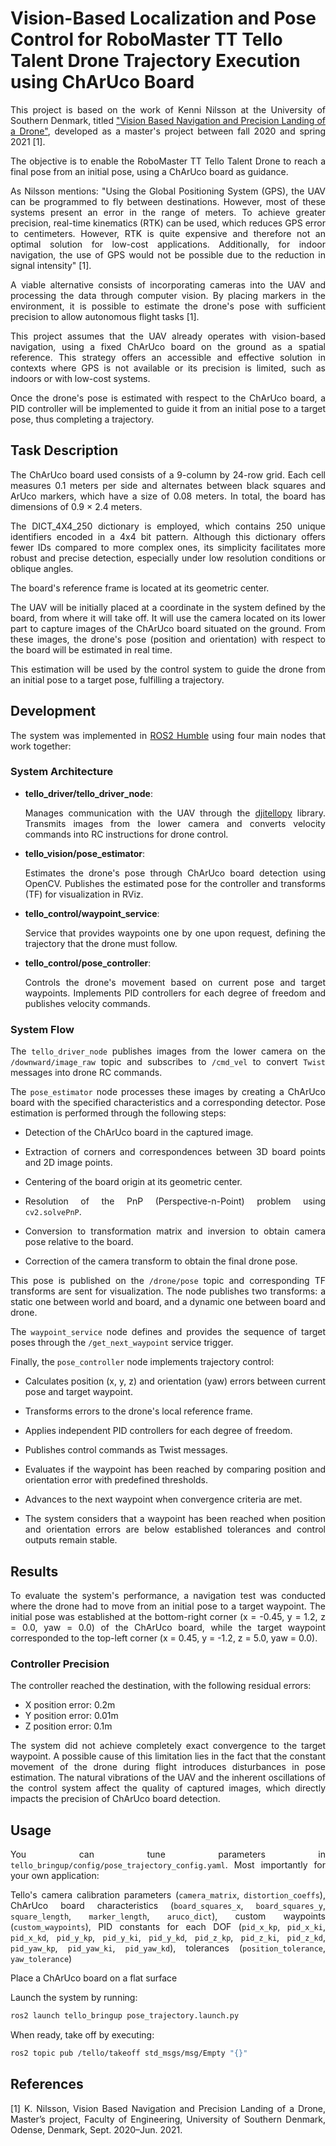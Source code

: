 # Vision-Based Localization and Pose Control for RoboMaster TT Tello Talent Drone Trajectory Execution using ChArUco Board

<p align="justify">This project is based on the work of Kenni Nilsson at the University of Southern Denmark, titled <a href="https://github.com/Kenil16/master_project" target="_blank">"Vision Based Navigation and Precision Landing of a Drone"</a>, developed as a master's project between fall 2020 and spring 2021 [1].</p>

<p align="justify">The objective is to enable the RoboMaster TT Tello Talent Drone to reach a final pose from an initial pose, using a ChArUco board as guidance.</p>

<p align="justify">As Nilsson mentions: "Using the Global Positioning System (GPS), the UAV can be programmed to fly between destinations. However, most of these systems present an error in the range of meters. To achieve greater precision, real-time kinematics (RTK) can be used, which reduces GPS error to centimeters. However, RTK is quite expensive and therefore not an optimal solution for low-cost applications. Additionally, for indoor navigation, the use of GPS would not be possible due to the reduction in signal intensity" [1].</p>

<p align="justify">A viable alternative consists of incorporating cameras into the UAV and processing the data through computer vision. By placing markers in the environment, it is possible to estimate the drone's pose with sufficient precision to allow autonomous flight tasks [1].</p>

<p align="justify">This project assumes that the UAV already operates with vision-based navigation, using a fixed ChArUco board on the ground as a spatial reference. This strategy offers an accessible and effective solution in contexts where GPS is not available or its precision is limited, such as indoors or with low-cost systems.</p>

<p align="justify">Once the drone's pose is estimated with respect to the ChArUco board, a PID controller will be implemented to guide it from an initial pose to a target pose, thus completing a trajectory.</p>

## Task Description

<p align="justify">The ChArUco board used consists of a 9-column by 24-row grid. Each cell measures 0.1 meters per side and alternates between black squares and ArUco markers, which have a size of 0.08 meters. In total, the board has dimensions of 0.9 × 2.4 meters.</p>

<p align="justify">The DICT_4X4_250 dictionary is employed, which contains 250 unique identifiers encoded in a 4x4 bit pattern. Although this dictionary offers fewer IDs compared to more complex ones, its simplicity facilitates more robust and precise detection, especially under low resolution conditions or oblique angles.</p>

<p align="justify">The board's reference frame is located at its geometric center.</p>

<p align="justify">The UAV will be initially placed at a coordinate in the system defined by the board, from where it will take off. It will use the camera located on its lower part to capture images of the ChArUco board situated on the ground. From these images, the drone's pose (position and orientation) with respect to the board will be estimated in real time.</p>

<p align="justify">This estimation will be used by the control system to guide the drone from an initial pose to a target pose, fulfilling a trajectory.<p>

## Development

<p align="justify">The system was implemented in <a href="https://docs.ros.org/en/humble/Installation.html" target="_blank">ROS2 Humble</a>  using four main nodes that work together:</p>

### System Architecture

<ul>
 <li><b>tello_driver/tello_driver_node</b>: <p align="justify">Manages communication with the UAV through the <a href="https://github.com/damiafuentes/DJITelloPy" target="_blank">djitellopy</a> library. Transmits images from the lower camera and converts velocity commands into RC instructions for drone control.</p></li>
 
 <li><b>tello_vision/pose_estimator</b>: <p align="justify">Estimates the drone's pose through ChArUco board detection using OpenCV. Publishes the estimated pose for the controller and transforms (TF) for visualization in RViz.</p></li>
 
 <li><b>tello_control/waypoint_service</b>: <p align="justify">Service that provides waypoints one by one upon request, defining the trajectory that the drone must follow.</p></li>
 
 <li><b>tello_control/pose_controller</b>: <p align="justify">Controls the drone's movement based on current pose and target waypoints. Implements PID controllers for each degree of freedom and publishes velocity commands.</p></li>
</ul>

### System Flow

<p align="justify">The <code>tello_driver_node</code> publishes images from the lower camera on the <code>/downward/image_raw</code> topic and subscribes to <code>/cmd_vel</code> to convert <code>Twist</code> messages into drone RC commands.</p>

<p align="justify">The <code>pose_estimator</code> node processes these images by creating a ChArUco board with the specified characteristics and a corresponding detector. Pose estimation is performed through the following steps:</p>

<ul>
 <li><p align="justify">Detection of the ChArUco board in the captured image.</p></li>

 <li><p align="justify">Extraction of corners and correspondences between 3D board points and 2D image points.</p></li>

 <li><p align="justify">Centering of the board origin at its geometric center.</p></li>

 <li><p align="justify">Resolution of the PnP (Perspective-n-Point) problem using <code>cv2.solvePnP</code>.</p></li>

 <li><p align="justify">Conversion to transformation matrix and inversion to obtain camera pose relative to the board.</p></li>

 <li><p align="justify">Correction of the camera transform to obtain the final drone pose.</p></li>
</ul>

<p align="justify">This pose is published on the <code>/drone/pose</code> topic and corresponding TF transforms are sent for visualization. The node publishes two transforms: a static one between world and board, and a dynamic one between board and drone.</p>

<p align="justify">The <code>waypoint_service</code> node defines and provides the sequence of target poses through the <code>/get_next_waypoint</code> service trigger.</p>

<p align="justify">Finally, the <code>pose_controller</code> node implements trajectory control:</p>

<ul>
 <li><p align="justify">Calculates position (x, y, z) and orientation (yaw) errors between current pose and target waypoint.</p></li>

 <li><p align="justify">Transforms errors to the drone's local reference frame.</p></li>

 <li><p align="justify">Applies independent PID controllers for each degree of freedom.</p></li>

 <li><p align="justify">Publishes control commands as Twist messages.</p></li>

 <li><p align="justify">Evaluates if the waypoint has been reached by comparing position and orientation error with predefined thresholds.</p></li>

 <li><p align="justify">Advances to the next waypoint when convergence criteria are met.</p></li>

 <li><p align="justify">The system considers that a waypoint has been reached when position and orientation errors are below established tolerances and control outputs remain stable.</p></li>
</ul>

## Results

<p align="justify">To evaluate the system's performance, a navigation test was conducted where the drone had to move from an initial pose to a target waypoint. The initial pose was established at the bottom-right corner (x = -0.45, y = 1.2, z = 0.0, yaw = 0.0) of the ChArUco board, while the target waypoint corresponded to the top-left corner (x = 0.45, y = -1.2, z = 5.0, yaw = 0.0).</p>

### Controller Precision

<p align="justify">The controller reached the destination, with the following residual errors:</p>

<ul>
 <li>X position error: 0.2m</li>
 <li>Y position error: 0.01m</li>
 <li>Z position error: 0.1m</li>
</ul>

<p align="justify">The system did not achieve completely exact convergence to the target waypoint. A possible cause of this limitation lies in the fact that the constant movement of the drone during flight introduces disturbances in pose estimation. The natural vibrations of the UAV and the inherent oscillations of the control system affect the quality of captured images, which directly impacts the precision of ChArUco board detection.</p>

## Usage

<p align="justify">You can tune parameters in <code>tello_bringup/config/pose_trajectory_config.yaml</code>. Most importantly for your own application:</p>

<p align="justify">Tello's camera calibration parameters (<code>camera_matrix</code>, <code>distortion_coeffs</code>), ChArUco board characteristics (<code>board_squares_x</code>, <code>board_squares_y</code>, <code>square_length</code>, <code>marker_length</code>, <code>aruco_dict</code>), custom waypoints (<code>custom_waypoints</code>), PID constants for each DOF (<code>pid_x_kp</code>, <code>pid_x_ki</code>, <code>pid_x_kd</code>, <code>pid_y_kp</code>, <code>pid_y_ki</code>, <code>pid_y_kd</code>, <code>pid_z_kp</code>, <code>pid_z_ki</code>, <code>pid_z_kd</code>, <code>pid_yaw_kp</code>, <code>pid_yaw_ki</code>, <code>pid_yaw_kd</code>), tolerances (<code>position_tolerance</code>, <code>yaw_tolerance</code>) </p>

<p align="justify">Place a ChArUco board on a flat surface</p>

<p align="justify">Launch the system by running:</p>

```bash
ros2 launch tello_bringup pose_trajectory.launch.py
```

<p align="justify">When ready, take off by executing:</p>

```bash
ros2 topic pub /tello/takeoff std_msgs/msg/Empty "{}"
```

## References

<p align="justify">[1] K. Nilsson, Vision Based Navigation and Precision Landing of a Drone, Master’s project, Faculty of Engineering, University of Southern Denmark, Odense, Denmark, Sept. 2020–Jun. 2021.</p>
